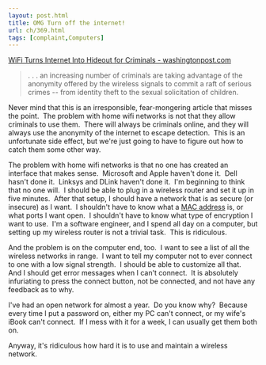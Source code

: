 ```yaml
---
layout: post.html
title: OMG Turn off the internet!
url: ch/369.html
tags: [complaint,Computers]
---
```

[WiFi Turns Internet Into Hideout for Criminals - washingtonpost.com](http://www.washingtonpost.com/wp-dyn/content/article/2007/02/10/AR2007021001457.html)

> . . . an increasing number of criminals are taking advantage of the anonymity offered by the wireless signals to commit a raft of serious crimes -- from identity theft to the sexual solicitation of children.

Never mind that this is an irresponsible, fear-mongering article that misses the point.  The problem with home wifi networks is not that they allow criminals to use them.  There will always be criminals online, and they will always use the anonymity of the internet to escape detection.  This is an unfortunate side effect, but we're just going to have to figure out how to catch them some other way.

The problem with home wifi networks is that no one has created an interface that makes sense.  Microsoft and Apple haven't done it.  Dell hasn't done it.  Linksys and DLink haven't done it.  I'm beginning to think that no one will.  I should be able to plug in a wireless router and set it up in five minutes.  After that setup, I should have a network that is as secure (or insecure) as I want.  I shouldn't have to know what a [MAC address](http://en.wikipedia.org/wiki/MAC_address) is, or what ports I want open.  I shouldn't have to know what type of encryption I want to use.  I'm a software engineer, and I spend all day on a computer, but setting up my wireless router is not a trivial task.  This is ridiculous.

And the problem is on the computer end, too.  I want to see a list of all the wireless networks in range.  I want to tell my computer not to ever connect to one with a low signal strength.  I should be able to customize all that.  And I should get error messages when I can't connect.  It is absolutely infuriating to press the connect button, not be connected, and not have any feedback as to why.

I've had an open network for almost a year.  Do you know why?  Because every time I put a password on, either my PC can't connect, or my wife's iBook can't connect.  If I mess with it for a week, I can usually get them both on.

Anyway, it's ridiculous how hard it is to use and maintain a wireless network.
